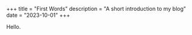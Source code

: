 +++
title = "First Words"
description = "A short introduction to my blog"
date = "2023-10-01"
+++

Hello.
